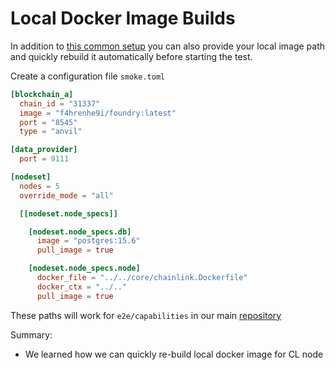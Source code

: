 # Local Docker Image Builds

In addition to [this common setup](nodeset_environment.md) you can also provide your local image path and quickly rebuild it automatically before starting the test.

Create a configuration file `smoke.toml`
```toml
[blockchain_a]
  chain_id = "31337"
  image = "f4hrenhe9i/foundry:latest"
  port = "8545"
  type = "anvil"

[data_provider]
  port = 9111

[nodeset]
  nodes = 5
  override_mode = "all"

  [[nodeset.node_specs]]

    [nodeset.node_specs.db]
      image = "postgres:15.6"
      pull_image = true

    [nodeset.node_specs.node]
      docker_file = "../../core/chainlink.Dockerfile"
      docker_ctx = "../.."
      pull_image = true
```

These paths will work for `e2e/capabilities` in our main [repository](https://github.com/smartcontractkit/chainlink/tree/ctf-v2-tests/e2e/capabilities)

Summary:
- We learned how we can quickly re-build local docker image for CL node
